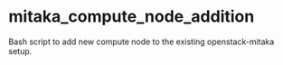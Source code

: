 # mitaka_compute_node_addition
Bash script to add new compute node to the existing openstack-mitaka setup.

